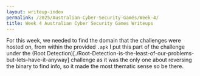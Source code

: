 ```yaml
---
layout: writeup-index
permalink: /2025/Australian-Cyber-Security-Games/Week-4/
title: Week 4 Australian Cyber Security Games Writeups
---
```


For this week, we needed to find the domain that the challenges were hosted on, from within the provided `.apk` 
I put this part of the challenge under the (Root Detection)[./Root-Detection-is-the-least-of-our-problems-but-lets-have-it-anyway] challenge as it was the only one about reversing the binary to find info, so it made the most thematic sense so be there.
